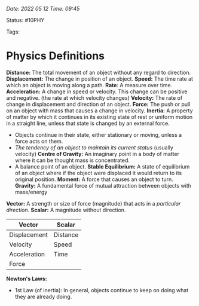 *Date: 2022 05 12 Time: 09:45*

Status: #10PHY

Tags: 

# Physics Definitions

**Distance:** The total movement of an object without any regard to direction.
**Displacement:** The change in position of an object.
**Speed:** The time rate at which an object is moving along a path.
**Rate**: A measure over time.
**Acceleration:** A change in speed or velocity. This change can be positive and negative. (the rate at which velocity changes)
**Velocity:** The rate of change in displacement and direction of an object.
**Force:** The push or pull on an object with mass that causes a change in velocity.
**Inertia:** A property of matter by which it continues in its existing state of rest or uniform motion in a straight line, unless that state is changed by an external force.
- Objects continue in their state, either stationary or moving, unless a force acts on them. 
- *The tendency of an object to maintain its current status* (usually velocity)
**Centre of Gravity:** An imaginary point in a body of matter where it can be thought mass is concentrated.
- A balance point of an object.
**Stable Equilibrium:** A state of equilibrium of an object where if the object were displaced it would return to its original position.
**Moment:** A force that causes an object to turn.
**Gravity:** A fundamental force of mutual attraction between objects with mass/energy

**Vector:** A strength or size of force (magnitude) that acts in a *particular direction*.
**Scalar:** A magnitude without direction.

| Vector       | Scalar   |
| ------------ | -------- |
| Displacement | Distance |
| Velocity     | Speed    |
| Acceleration | Time     |
| Force             |          |

**Newton's Laws:**
- 1st Law (of inertia): In general, objects continue to keep on doing what they are already doing.